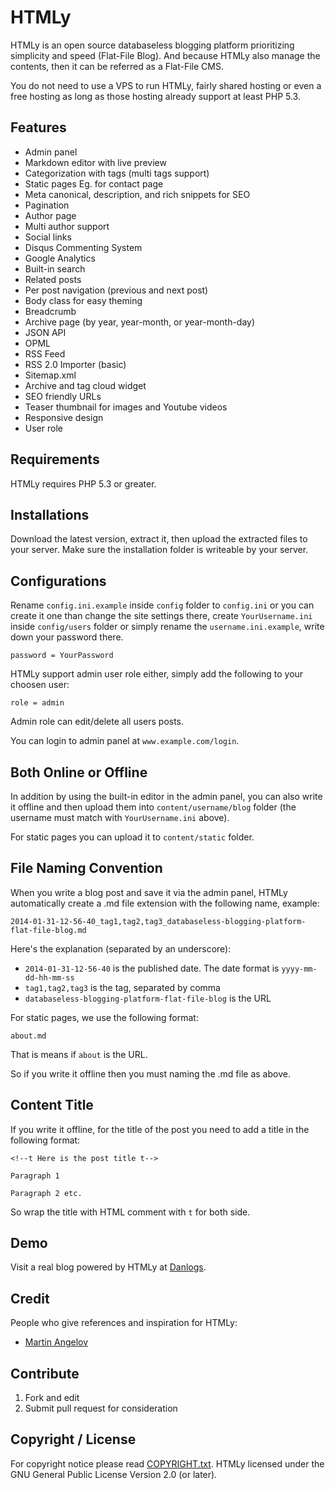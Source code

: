 HTMLy
=====

HTMLy is an open source databaseless blogging platform prioritizing simplicity and speed (Flat-File Blog). And because HTMLy also manage the contents, then it can be referred as a Flat-File CMS.

You do not need to use a VPS to run HTMLy, fairly shared hosting or even a free hosting as long as those hosting already support at least PHP 5.3.

Features
---------
- Admin panel
- Markdown editor with live preview
- Categorization with tags (multi tags support)
- Static pages Eg. for contact page
- Meta canonical, description, and rich snippets for SEO
- Pagination
- Author page
- Multi author support
- Social links
- Disqus Commenting System
- Google Analytics
- Built-in search
- Related posts
- Per post navigation (previous and next post)
- Body class for easy theming
- Breadcrumb
- Archive page (by year, year-month, or year-month-day)
- JSON API
- OPML
- RSS Feed
- RSS 2.0 Importer (basic)
- Sitemap.xml
- Archive and tag cloud widget
- SEO friendly URLs
- Teaser thumbnail for images and Youtube videos
- Responsive design
- User role

Requirements
------------
HTMLy requires PHP 5.3 or greater.

Installations
-------------
Download the latest version, extract it, then upload the extracted files to your server. Make sure the installation folder is writeable by your server.

Configurations
--------------
Rename `config.ini.example` inside `config` folder to `config.ini` or you can create it one than change the site settings there, create `YourUsername.ini` inside `config/users` folder or simply rename the `username.ini.example`, write down your password there.

````
password = YourPassword
````

HTMLy support admin user role either, simply add the following to your choosen user:

````
role = admin
````

Admin role can edit/delete all users posts.

You can login to admin panel at `www.example.com/login`.

Both Online or Offline
----------------------
In addition by using the built-in editor in the admin panel, you can also write it offline and then upload them into `content/username/blog` folder (the username must match with `YourUsername.ini` above). 

For static pages you can upload it to `content/static` folder.

File Naming Convention
----------------------
When you write a blog post and save it via the admin panel, HTMLy automatically create a .md file extension with the following name, example:

````
2014-01-31-12-56-40_tag1,tag2,tag3_databaseless-blogging-platform-flat-file-blog.md
````

Here's the explanation (separated by an underscore):

- `2014-01-31-12-56-40` is the published date. The date format is `yyyy-mm-dd-hh-mm-ss`
- `tag1,tag2,tag3` is the tag, separated by comma
- `databaseless-blogging-platform-flat-file-blog` is the URL

For static pages, we use the following format:

````
about.md
````

That is means if `about` is the URL.

So if you write it offline then you must naming the .md file as above.

Content Title
-------------
If you write it offline, for the title of the post you need to add a title in the following format:

    <!--t Here is the post title t-->

	Paragraph 1

	Paragraph 2 etc.

So wrap the title with HTML comment with `t` for both side.

Demo
----
Visit a real blog powered by HTMLy at [Danlogs](http://www.danlogs.com).

Credit
------
People who give references and inspiration for HTMLy:
* [Martin Angelov](http://tutorialzine.com)

Contribute
----------
1. Fork and edit
2. Submit pull request for consideration

Copyright / License
-------------------
For copyright notice please read [COPYRIGHT.txt](https://github.com/danpros/htmly/blob/master/COPYRIGHT.txt). HTMLy licensed under the GNU General Public License Version 2.0 (or later).
